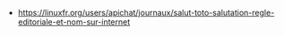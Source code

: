 - https://linuxfr.org/users/apichat/journaux/salut-toto-salutation-regle-editoriale-et-nom-sur-internet